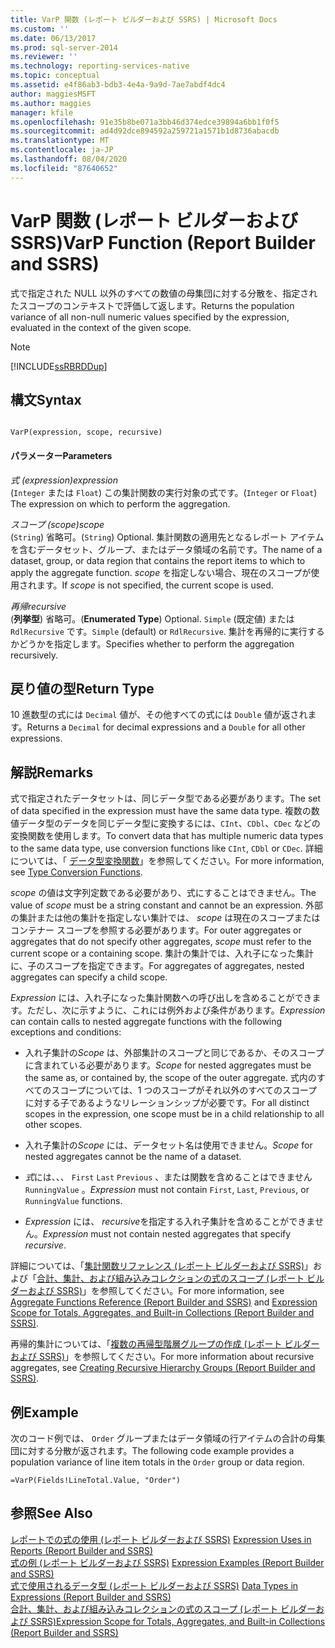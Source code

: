 ```yaml
---
title: VarP 関数 (レポート ビルダーおよび SSRS) | Microsoft Docs
ms.custom: ''
ms.date: 06/13/2017
ms.prod: sql-server-2014
ms.reviewer: ''
ms.technology: reporting-services-native
ms.topic: conceptual
ms.assetid: e4f86ab3-bdb3-4e4a-9a9d-7ae7abdf4dc4
author: maggiesMSFT
ms.author: maggies
manager: kfile
ms.openlocfilehash: 91e35b8be071a3bb46d374edce39894a6bb1f0f5
ms.sourcegitcommit: ad4d92dce894592a259721a1571b1d8736abacdb
ms.translationtype: MT
ms.contentlocale: ja-JP
ms.lasthandoff: 08/04/2020
ms.locfileid: "87640652"
---
```

# <a name="varp-function-report-builder-and-ssrs"></a><span data-ttu-id="c564c-102">VarP 関数 (レポート ビルダーおよび SSRS)</span><span class="sxs-lookup"><span data-stu-id="c564c-102">VarP Function (Report Builder and SSRS)</span></span>
  <span data-ttu-id="c564c-103">式で指定された NULL 以外のすべての数値の母集団に対する分散を、指定されたスコープのコンテキストで評価して返します。</span><span class="sxs-lookup"><span data-stu-id="c564c-103">Returns the population variance of all non-null numeric values specified by the expression, evaluated in the context of the given scope.</span></span>  
  
> [!NOTE]  
>  [!INCLUDE[ssRBRDDup](../../includes/ssrbrddup-md.md)]  
  
## <a name="syntax"></a><span data-ttu-id="c564c-104">構文</span><span class="sxs-lookup"><span data-stu-id="c564c-104">Syntax</span></span>  
  
```  
  
VarP(expression, scope, recursive)  
```  
  
#### <a name="parameters"></a><span data-ttu-id="c564c-105">パラメーター</span><span class="sxs-lookup"><span data-stu-id="c564c-105">Parameters</span></span>  
 <span data-ttu-id="c564c-106">*式 (expression)*</span><span class="sxs-lookup"><span data-stu-id="c564c-106">*expression*</span></span>  
 <span data-ttu-id="c564c-107">(`Integer` または `Float`) この集計関数の実行対象の式です。</span><span class="sxs-lookup"><span data-stu-id="c564c-107">(`Integer` or `Float`) The expression on which to perform the aggregation.</span></span>  
  
 <span data-ttu-id="c564c-108">*スコープ (scope)*</span><span class="sxs-lookup"><span data-stu-id="c564c-108">*scope*</span></span>  
 <span data-ttu-id="c564c-109">(`String`) 省略可。</span><span class="sxs-lookup"><span data-stu-id="c564c-109">(`String`) Optional.</span></span> <span data-ttu-id="c564c-110">集計関数の適用先となるレポート アイテムを含むデータセット、グループ、またはデータ領域の名前です。</span><span class="sxs-lookup"><span data-stu-id="c564c-110">The name of a dataset, group, or data region that contains the report items to which to apply the aggregate function.</span></span> <span data-ttu-id="c564c-111">*scope* を指定しない場合、現在のスコープが使用されます。</span><span class="sxs-lookup"><span data-stu-id="c564c-111">If *scope* is not specified, the current scope is used.</span></span>  
  
 <span data-ttu-id="c564c-112">*再帰*</span><span class="sxs-lookup"><span data-stu-id="c564c-112">*recursive*</span></span>  
 <span data-ttu-id="c564c-113">(**列挙型**) 省略可。</span><span class="sxs-lookup"><span data-stu-id="c564c-113">(**Enumerated Type**) Optional.</span></span> <span data-ttu-id="c564c-114">`Simple` (既定値) または `RdlRecursive` です。</span><span class="sxs-lookup"><span data-stu-id="c564c-114">`Simple` (default) or `RdlRecursive`.</span></span> <span data-ttu-id="c564c-115">集計を再帰的に実行するかどうかを指定します。</span><span class="sxs-lookup"><span data-stu-id="c564c-115">Specifies whether to perform the aggregation recursively.</span></span>  
  
## <a name="return-type"></a><span data-ttu-id="c564c-116">戻り値の型</span><span class="sxs-lookup"><span data-stu-id="c564c-116">Return Type</span></span>  
 <span data-ttu-id="c564c-117">10 進数型の式には `Decimal` 値が、その他すべての式には `Double` 値が返されます。</span><span class="sxs-lookup"><span data-stu-id="c564c-117">Returns a `Decimal` for decimal expressions and a `Double` for all other expressions.</span></span>  
  
## <a name="remarks"></a><span data-ttu-id="c564c-118">解説</span><span class="sxs-lookup"><span data-stu-id="c564c-118">Remarks</span></span>  
 <span data-ttu-id="c564c-119">式で指定されたデータセットは、同じデータ型である必要があります。</span><span class="sxs-lookup"><span data-stu-id="c564c-119">The set of data specified in the expression must have the same data type.</span></span> <span data-ttu-id="c564c-120">複数の数値データ型のデータを同じデータ型に変換するには、`CInt`、`CDbl`、`CDec` などの変換関数を使用します。</span><span class="sxs-lookup"><span data-stu-id="c564c-120">To convert data that has multiple numeric data types to the same data type, use conversion functions like `CInt`, `CDbl` or `CDec`.</span></span> <span data-ttu-id="c564c-121">詳細については、「 [データ型変換関数](https://go.microsoft.com/fwlink/?LinkId=96142)」を参照してください。</span><span class="sxs-lookup"><span data-stu-id="c564c-121">For more information, see [Type Conversion Functions](https://go.microsoft.com/fwlink/?LinkId=96142).</span></span>  
  
 <span data-ttu-id="c564c-122">*scope* の値は文字列定数である必要があり、式にすることはできません。</span><span class="sxs-lookup"><span data-stu-id="c564c-122">The value of *scope* must be a string constant and cannot be an expression.</span></span> <span data-ttu-id="c564c-123">外部の集計または他の集計を指定しない集計では、 *scope* は現在のスコープまたはコンテナー スコープを参照する必要があります。</span><span class="sxs-lookup"><span data-stu-id="c564c-123">For outer aggregates or aggregates that do not specify other aggregates, *scope* must refer to the current scope or a containing scope.</span></span> <span data-ttu-id="c564c-124">集計の集計では、入れ子になった集計に、子のスコープを指定できます。</span><span class="sxs-lookup"><span data-stu-id="c564c-124">For aggregates of aggregates, nested aggregates can specify a child scope.</span></span>  
  
 <span data-ttu-id="c564c-125">*Expression* には、入れ子になった集計関数への呼び出しを含めることができます。ただし、次に示すように、これには例外および条件があります。</span><span class="sxs-lookup"><span data-stu-id="c564c-125">*Expression* can contain calls to nested aggregate functions with the following exceptions and conditions:</span></span>  
  
-   <span data-ttu-id="c564c-126">入れ子集計の*Scope* は、外部集計のスコープと同じであるか、そのスコープに含まれている必要があります。</span><span class="sxs-lookup"><span data-stu-id="c564c-126">*Scope* for nested aggregates must be the same as, or contained by, the scope of the outer aggregate.</span></span> <span data-ttu-id="c564c-127">式内のすべてのスコープについては、1 つのスコープがそれ以外のすべてのスコープに対する子であるようなリレーションシップが必要です。</span><span class="sxs-lookup"><span data-stu-id="c564c-127">For all distinct scopes in the expression, one scope must be in a child relationship to all other scopes.</span></span>  
  
-   <span data-ttu-id="c564c-128">入れ子集計の*Scope* には、データセット名は使用できません。</span><span class="sxs-lookup"><span data-stu-id="c564c-128">*Scope* for nested aggregates cannot be the name of a dataset.</span></span>  
  
-   <span data-ttu-id="c564c-129">*式*には、、、 `First` `Last` `Previous` 、または関数を含めることはできません `RunningValue` 。</span><span class="sxs-lookup"><span data-stu-id="c564c-129">*Expression* must not contain `First`, `Last`, `Previous`, or `RunningValue` functions.</span></span>  
  
-   <span data-ttu-id="c564c-130">*Expression* には、 *recursive*を指定する入れ子集計を含めることができません。</span><span class="sxs-lookup"><span data-stu-id="c564c-130">*Expression* must not contain nested aggregates that specify *recursive*.</span></span>  
  
 <span data-ttu-id="c564c-131">詳細については、「[集計関数リファレンス &#40;レポート ビルダーおよび SSRS&#41;](report-builder-functions-aggregate-functions-reference.md)」および「[合計、集計、および組み込みコレクションの式のスコープ &#40;レポート ビルダーおよび SSRS&#41;](expression-scope-for-totals-aggregates-and-built-in-collections.md)」を参照してください。</span><span class="sxs-lookup"><span data-stu-id="c564c-131">For more information, see [Aggregate Functions Reference &#40;Report Builder and SSRS&#41;](report-builder-functions-aggregate-functions-reference.md) and [Expression Scope for Totals, Aggregates, and Built-in Collections &#40;Report Builder and SSRS&#41;](expression-scope-for-totals-aggregates-and-built-in-collections.md).</span></span>  
  
 <span data-ttu-id="c564c-132">再帰的集計については、「[複数の再帰型階層グループの作成 &#40;レポート ビルダーおよび SSRS&#41;](creating-recursive-hierarchy-groups-report-builder-and-ssrs.md)」を参照してください。</span><span class="sxs-lookup"><span data-stu-id="c564c-132">For more information about recursive aggregates, see [Creating Recursive Hierarchy Groups &#40;Report Builder and SSRS&#41;](creating-recursive-hierarchy-groups-report-builder-and-ssrs.md).</span></span>  
  
## <a name="example"></a><span data-ttu-id="c564c-133">例</span><span class="sxs-lookup"><span data-stu-id="c564c-133">Example</span></span>  
 <span data-ttu-id="c564c-134">次のコード例では、 `Order` グループまたはデータ領域の行アイテムの合計の母集団に対する分散が返されます。</span><span class="sxs-lookup"><span data-stu-id="c564c-134">The following code example provides a population variance of line item totals in the `Order` group or data region.</span></span>  
  
```  
=VarP(Fields!LineTotal.Value, "Order")  
```  
  
## <a name="see-also"></a><span data-ttu-id="c564c-135">参照</span><span class="sxs-lookup"><span data-stu-id="c564c-135">See Also</span></span>  
 <span data-ttu-id="c564c-136">[レポートでの式の使用 (レポート ビルダーおよび SSRS)](expression-uses-in-reports-report-builder-and-ssrs.md) </span><span class="sxs-lookup"><span data-stu-id="c564c-136">[Expression Uses in Reports &#40;Report Builder and SSRS&#41;](expression-uses-in-reports-report-builder-and-ssrs.md) </span></span>  
 <span data-ttu-id="c564c-137">[式の例 (レポート ビルダーおよび SSRS)](expression-examples-report-builder-and-ssrs.md) </span><span class="sxs-lookup"><span data-stu-id="c564c-137">[Expression Examples &#40;Report Builder and SSRS&#41;](expression-examples-report-builder-and-ssrs.md) </span></span>  
 <span data-ttu-id="c564c-138">[式で使用されるデータ型 &#40;レポート ビルダーおよび SSRS&#41;](expressions-report-builder-and-ssrs.md) </span><span class="sxs-lookup"><span data-stu-id="c564c-138">[Data Types in Expressions &#40;Report Builder and SSRS&#41;](expressions-report-builder-and-ssrs.md) </span></span>  
 [<span data-ttu-id="c564c-139">合計、集計、および組み込みコレクションの式のスコープ (レポート ビルダーおよび SSRS)</span><span class="sxs-lookup"><span data-stu-id="c564c-139">Expression Scope for Totals, Aggregates, and Built-in Collections &#40;Report Builder and SSRS&#41;</span></span>](expression-scope-for-totals-aggregates-and-built-in-collections.md)  
  
  

